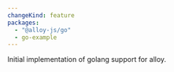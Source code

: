 ```yaml
---
changeKind: feature
packages:
  - "@alloy-js/go"
  - go-example
---
```


Initial implementation of golang support for alloy.
